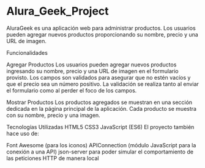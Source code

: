 # Alura_Geek_Project
AluraGeek es una aplicación web para administrar productos. Los usuarios pueden agregar nuevos productos proporcionando su nombre, precio y una URL de imagen.

Funcionalidades

Agregar Productos
Los usuarios pueden agregar nuevos productos ingresando su nombre, precio y una URL de imagen en el formulario provisto. Los campos son validados para asegurar que no estén vacíos y que el precio sea un número positivo. La validación se realiza tanto al enviar el formulario como al perder el foco de los campos.

Mostrar Productos
Los productos agregados se muestran en una sección dedicada en la página principal de la aplicación. Cada producto se muestra con su nombre, precio y una imagen.

Tecnologías Utilizadas
HTML5
CSS3
JavaScript (ES6)
El proyecto también hace uso de:

Font Awesome (para los iconos)
APIConnection (módulo JavaScript para la conexión a una API)
json-server para poder simular el comportamiento de las peticiones HTTP de manera local
